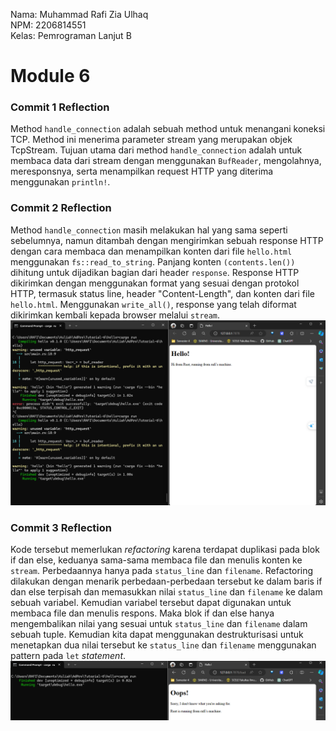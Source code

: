 Nama: Muhammad Rafi Zia Ulhaq<br>
NPM: 2206814551<br>
Kelas: Pemrograman Lanjut B<br>

# Module 6

### Commit 1 Reflection
Method `handle_connection` adalah sebuah method untuk menangani koneksi TCP. Method ini menerima parameter stream yang merupakan objek TcpStream. Tujuan utama dari method `handle_connection` adalah untuk membaca data dari stream dengan menggunakan `BufReader`, mengolahnya, meresponsnya, serta menampilkan request HTTP yang diterima menggunakan `println!`.

### Commit 2 Reflection
Method `handle_connection` masih melakukan hal yang sama seperti sebelumnya, namun ditambah dengan mengirimkan sebuah response HTTP dengan cara membaca dan menampilkan konten dari file `hello.html` menggunakan `fs::read_to_string`. Panjang konten `(contents.len())` dihitung untuk dijadikan bagian dari header `response`. Response HTTP dikirimkan dengan menggunakan format yang sesuai dengan protokol HTTP, termasuk status line, header "Content-Length", dan konten dari file `hello.html`. Menggunakan `write_all()`, response yang telah diformat dikirimkan kembali kepada browser melalui `stream`.
![alt text](https://github.com/rafizia/advprog-modul6/blob/master/src/image/commit2.png?raw=true)

### Commit 3 Reflection
Kode tersebut memerlukan *refactoring* karena terdapat duplikasi pada blok if dan else, keduanya sama-sama membaca file dan menulis konten ke `stream`. Perbedaannya hanya pada `status_line` dan `filename`. Refactoring dilakukan dengan menarik perbedaan-perbedaan tersebut ke dalam baris if dan else terpisah dan memasukkan nilai `status_line` dan `filename` ke dalam sebuah variabel. Kemudian variabel tersebut dapat digunakan untuk membaca file dan menulis respons. Maka blok if dan else hanya mengembalikan nilai yang sesuai untuk `status_line` dan `filename` dalam sebuah tuple. Kemudian kita dapat menggunakan destrukturisasi untuk menetapkan dua nilai tersebut ke `status_line` dan `filename` menggunakan pattern pada `let` *statement*.
![alt text](https://github.com/rafizia/advprog-modul6/blob/master/src/image/commit3.png?raw=true)